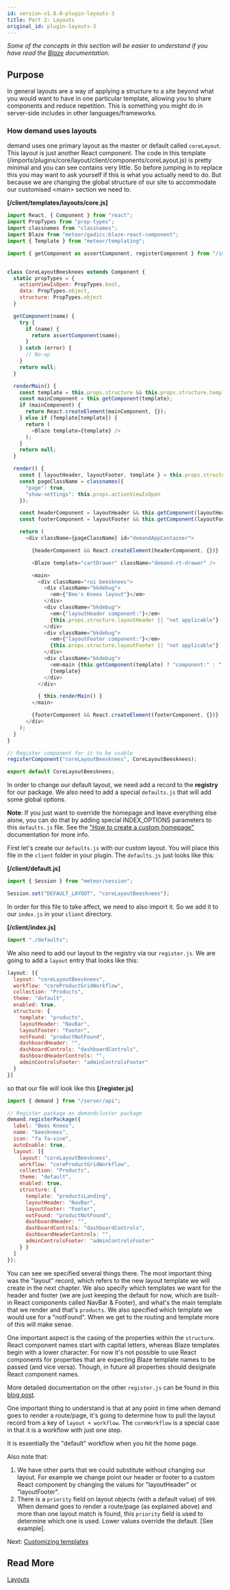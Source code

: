 ```yaml
---
id: version-v1.8.0-plugin-layouts-3
title: Part 2: Layouts
original_id: plugin-layouts-3
---
```

    
_Some of the concepts in this section will be easier to understand if you have read the [Blaze](http://blazejs.org/guide/introduction.html) documentation._

## Purpose

In general layouts are a way of applying a structure to a site beyond what you would want to have in one particular template, allowing you to share components and reduce repetition. This is something you might do in server-side includes in other languages/frameworks.

### How demand uses layouts

demand uses one primary layout as the master or default called `coreLayout`. This layout is just another React component. The code in this template (/imports/plugins/core/layout/client/components/coreLayout.js) is pretty minimal and you can see contains very little. So before jumping in to replace this you may want to ask yourself if this is what you actually need to do. But because we are changing the global structure of our site to accommodate our customised &lt;main> section we need to.

**[/client/templates/layouts/core.js]**

```js
import React, { Component } from "react";
import PropTypes from "prop-types";
import classnames from "classnames";
import Blaze from "meteor/gadicc:blaze-react-component";
import { Template } from "meteor/templating";

import { getComponent as assertComponent, registerComponent } from "/imports/plugins/core/components/lib";


class CoreLayoutBeesknees extends Component {
  static propTypes = {
    actionViewIsOpen: PropTypes.bool,
    data: PropTypes.object,
    structure: PropTypes.object
  }

  getComponent(name) {
    try {
      if (name) {
        return assertComponent(name);
      }
    } catch (error) {
      // No-op
    }
    return null;
  }

  renderMain() {
    const template = this.props.structure && this.props.structure.template;
    const mainComponent = this.getComponent(template);
    if (mainComponent) {
      return React.createElement(mainComponent, {});
    } else if (Template[template]) {
      return (
        <Blaze template={template} />
      );
    }
    return null;
  }

  render() {
    const { layoutHeader, layoutFooter, template } = this.props.structure || {};
    const pageClassName = classnames({
      "page": true,
      "show-settings": this.props.actionViewIsOpen
    });

    const headerComponent = layoutHeader && this.getComponent(layoutHeader);
    const footerComponent = layoutFooter && this.getComponent(layoutFooter);

    return (
      <div className={pageClassName} id="demandAppContainer">

        {headerComponent && React.createElement(headerComponent, {})}

        <Blaze template="cartDrawer" className="demand-rt-drawer" />

        <main>
          <div className="rui beesknees">
            <div className="bkdebug">
              <em>{"Bee's Knees layout"}</em>
            </div>
            <div className="bkdebug">
              <em>{"layoutHeader component:"}</em>
              {this.props.structure.layoutHeader || "not applicable"}
            </div>
            <div className="bkdebug">
              <em>{"layoutFooter component:"}</em>
              {this.props.structure.layoutFooter || "not applicable"}
            </div>
            <div className="bkdebug">
              <em>main {this.getComponent(template) ? "component:" : "(Blaze template):"}</em>
              {template}
            </div>
          </div>

          { this.renderMain() }
        </main>

        {footerComponent && React.createElement(footerComponent, {})}
      </div>
    );
  }
}

// Register component for it to be usable
registerComponent("coreLayoutBeesknees", CoreLayoutBeesknees);

export default CoreLayoutBeesknees;
```

In order to change our default layout, we need add a record to the **registry** for our package. We also need to add a special `defaults.js` that will add some global options.

**Note**: If you just want to override the homepage and leave everything else alone, you can do that by adding special INDEX_OPTIONS parameters to this `defaults.js` file. See the ["How to create a custom homepage"](how-to-create-a-custom-homepage.md) documentation for more info.

First let's create our `defaults.js` with our custom layout. You will place this file in the `client` folder in your plugin. The `defaults.js` just looks like this:

**[/client/default.js]**

```js
import { Session } from "meteor/session";

Session.set("DEFAULT_LAYOUT", "coreLayoutBeesknees");
```

In order for this file to take affect, we need to also import it. So we add it to our `index.js` in your `client` directory.

**[/client/index.js]**

```js
import "./defaults";
```

We also need to add our layout to the registry via our `register.js`. We are going to add a `layout` entry that looks like this:

```js
layout: [{
  layout: "coreLayoutBeesknees",
  workflow: "coreProductGridWorkflow",
  collection: "Products",
  theme: "default",
  enabled: true,
  structure: {
    template: "products",
    layoutHeader: "NavBar",
    layoutFooter: "Footer",
    notFound: "productNotFound",
    dashboardHeader: "",
    dashboardControls: "dashboardControls",
    dashboardHeaderControls: "",
    adminControlsFooter: "adminControlsFooter"
  }
}]
```

so that our file will look like this
**[/register.js]**

```js
import { demand } from "/server/api";

// Register package as demandcluster package
demand.registerPackage({
  label: "Bees Knees",
  name: "beesknees",
  icon: "fa fa-vine",
  autoEnable: true,
  layout: [{
    layout: "coreLayoutBeesknees",
    workflow: "coreProductGridWorkflow",
    collection: "Products",
    theme: "default",
    enabled: true,
    structure: {
      template: "productsLanding",
      layoutHeader: "NavBar",
      layoutFooter: "Footer",
      notFound: "productNotFound",
      dashboardHeader: "",
      dashboardControls: "dashboardControls",
      dashboardHeaderControls: "",
      adminControlsFooter: "adminControlsFooter"
    } }
  ]
});
```

You can see we specified several things there. The most important thing was the "layout" record, which refers to the new
layout template we will create in the next chapter. We also specify which templates we want for the header and footer (we are just keeping the default for now, which
are built-in React components called NavBar & Footer),
and what's the main template that we render and that's `products`. We also
specified which template we would use for a "notFound". When we get to the routing and template more of this will make sense.

One important aspect is the casing of the properties within the `structure`.
React component names start with capital letters, whereas Blaze templates
begin with a lower character. For now it's not possible to use React
components for properties that are expecting Blaze template names to be passed
(and vice versa). Though, in future all properties should designate React component names.

More detailed documentation on the other `register.js` can be found in this [blog post](https://blog.demandcluster.com/an-intro-to-architecture-the-registry/).

One important thing to understand is that at any point in time when demand goes to render a route/page, it's going to
determine how to pull the layout record from a key of `layout + workflow`. The `coreWorkflow` is a special case in that it is a workflow with just one step.

It is essentially the "default" workflow when you hit the home page.

Also note that:
1. We have other parts that we could substitute without changing our layout. For example we change point our header or footer to a custom React component by changing the values for "layoutHeader" or "layoutFooter".
2. There is a `priority` field on layout objects (with a default value) of `999`. When demand goes to render a route/page
(as explained above) and more than one layout match is found, this `priority` field is used to determine which one is
 used. Lower values override the default. [See example].

Next: [Customizing templates](plugin-customizing-templates-4.md)

## Read More

[Layouts](layout.md)
